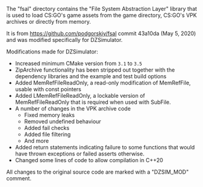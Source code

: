 The "fsal" directory contains the "File System Abstraction Layer" library that is used to load CS:GO's game assets from the game directory, CS:GO's VPK archives or directly from memory.

It is from https://github.com/podgorskiy/fsal commit 43a10da (May 5, 2020) and was modified specifically for DZSimulator.

Modifications made for DZSimulator:
- Increased minimum CMake version from `3.1` to `3.5`
- ZipArchive functionality has been stripped out together with the dependency libraries and the example and test build options
- Added MemRefFileReadOnly, a read-only modification of MemRefFile, usable with const pointers
- Added LMemRefFileReadOnly, a lockable version of MemRefFileReadOnly that is required when used with SubFile.
- A number of changes in the VPK archive code
  - Fixed memory leaks
  - Removed undefined behaviour
  - Added fail checks
  - Added file filtering
  - And more
- Added return statements indicating failure to some functions that would have thrown exceptions or failed asserts otherwise.
- Changed some lines of code to allow compilation in C++20

All changes to the original source code are marked with a "DZSIM_MOD" comment.
